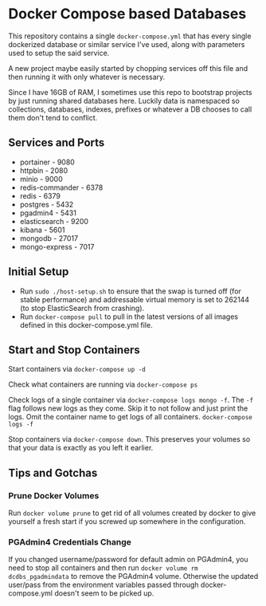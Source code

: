 # Docker Compose based Databases

This repository contains a single `docker-compose.yml` that has every single
dockerized database or similar service I've used, along with parameters used to
setup the said service.

A new project maybe easily started by chopping services off this file and then
running it with only whatever is necessary.

Since I have 16GB of RAM, I sometimes use this repo to bootstrap projects by
just running shared databases here. Luckily data is namespaced so collections,
databases, indexes, prefixes or whatever a DB chooses to call them don't tend to
conflict.

## Services and Ports

* portainer - 9080
* httpbin - 2080
* minio - 9000
* redis-commander - 6378
* redis - 6379
* postgres - 5432
* pgadmin4 - 5431
* elasticsearch - 9200
* kibana - 5601
* mongodb - 27017
* mongo-express - 7017

## Initial Setup

* Run `sudo ./host-setup.sh` to ensure that the swap is turned off (for stable
  performance) and addressable virtual memory is set to 262144 (to stop
  ElasticSearch from crashing).
* Run `docker-compose pull` to pull in the latest versions of all images defined
  in this docker-compose.yml file.

## Start and Stop Containers

Start containers via `docker-compose up -d`

Check what containers are running via `docker-compose ps`

Check logs of a single container via `docker-compose logs mongo -f`. The `-f`
flag follows new logs as they come. Skip it to not follow and just print the
logs. Omit the container name to get logs of all containers. `docker-compose logs -f`

Stop containers via `docker-compose down`. This preserves your volumes so that
your data is exactly as you left it earlier.

## Tips and Gotchas

### Prune Docker Volumes

Run `docker volume prune` to get rid of all volumes created by docker to give
yourself a fresh start if you screwed up somewhere in the configuration.

### PGAdmin4 Credentials Change

If you changed username/password for default admin on PGAdmin4, you need to
stop all containers and then run `docker volume rm dcdbs_pgadmindata` to remove
the PGAdmin4 volume. Otherwise the updated user/pass from the environment
variables passed through docker-compose.yml doesn't seem to be picked up.
